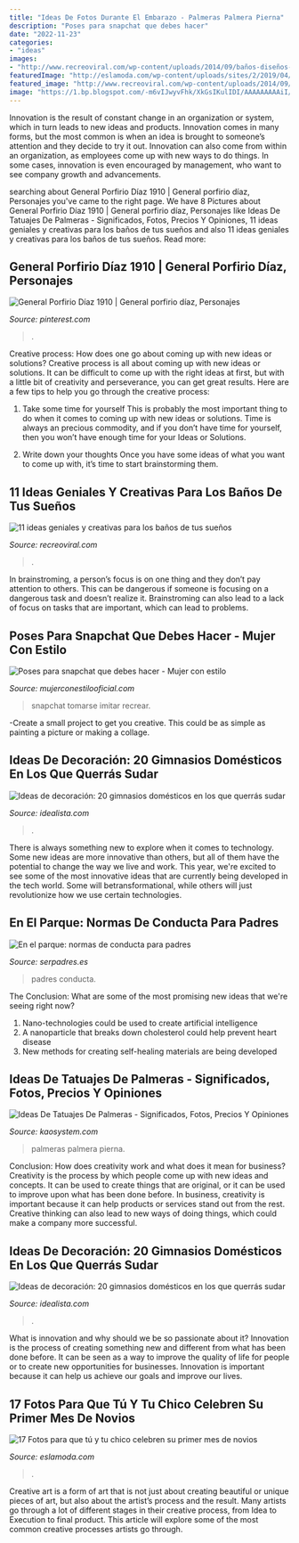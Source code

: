 ```yaml
---
title: "Ideas De Fotos Durante El Embarazo - Palmeras Palmera Pierna"
description: "Poses para snapchat que debes hacer"
date: "2022-11-23"
categories:
- "ideas"
images:
- "http://www.recreoviral.com/wp-content/uploads/2014/09/baños-diseños-3.jpg"
featuredImage: "http://eslamoda.com/wp-content/uploads/sites/2/2019/04/fotos-primer-mes-novios-8.jpg"
featured_image: "http://www.recreoviral.com/wp-content/uploads/2014/09/baños-diseños-3.jpg"
image: "https://1.bp.blogspot.com/-m6vIJwyvFhk/XkGsIKulIDI/AAAAAAAAAiI/Mal6NkihUI4H7Wch0Ezn5RYzESSIbD7rwCLcBGAsYHQ/s1600/67d0c8e623473777ea85f8f58c6c5d74.jpg"
---
```



Innovation is the result of constant change in an organization or system, which in turn leads to new ideas and products. Innovation comes in many forms, but the most common is when an idea is brought to someone’s attention and they decide to try it out. Innovation can also come from within an organization, as employees come up with new ways to do things. In some cases, innovation is even encouraged by management, who want to see company growth and advancements.

	

		
searching about General Porfirio Díaz 1910 | General porfirio díaz, Personajes you've came to the right page. We have 8 Pictures about General Porfirio Díaz 1910 | General porfirio díaz, Personajes like Ideas De Tatuajes De Palmeras - Significados, Fotos, Precios Y Opiniones, 11 ideas geniales y creativas para los baños de tus sueños and also 11 ideas geniales y creativas para los baños de tus sueños. Read more:
		
    
## General Porfirio Díaz 1910 | General Porfirio Díaz, Personajes

<img loading=lazy src="https://i.pinimg.com/736x/15/57/ff/1557ffa45118f6bc1fa6750c04cbb856--revolution.jpg" onerror="this.onerror=null;this.src='https://tse2.mm.bing.net/th?id=OIP.5cIC8J9CtXiQG-mnlrKwuwHaKY&amp;pid=15.1';" alt="General Porfirio Díaz 1910 | General porfirio díaz, Personajes">

_Source: pinterest.com_

>. 

	

Creative process: How does one go about coming up with new ideas or solutions?
Creative process is all about coming up with new ideas or solutions. It can be difficult to come up with the right ideas at first, but with a little bit of creativity and perseverance, you can get great results. Here are a few tips to help you go through the creative process:
1. Take some time for yourself 
This is probably the most important thing to do when it comes to coming up with new ideas or solutions. Time is always an precious commodity, and if you don’t have time for yourself, then you won’t have enough time for your Ideas or Solutions.

2. Write down your thoughts 
Once you have some ideas of what you want to come up with, it’s time to start brainstorming them.

    
## 11 Ideas Geniales Y Creativas Para Los Baños De Tus Sueños

<img loading=lazy src="http://www.recreoviral.com/wp-content/uploads/2014/09/baños-diseños-3.jpg" onerror="this.onerror=null;this.src='https://tse1.mm.bing.net/th?id=OIP.ky7u6fUoJxD6nWhqJc5NLAHaFQ&amp;pid=15.1';" alt="11 ideas geniales y creativas para los baños de tus sueños">

_Source: recreoviral.com_

>. 

	

In brainstroming, a person’s focus is on one thing and they don’t pay attention to others. This can be dangerous if someone is focusing on a dangerous task and doesn’t realize it. Brainstroming can also lead to a lack of focus on tasks that are important, which can lead to problems.

    
## Poses Para Snapchat Que Debes Hacer - Mujer Con Estilo

<img loading=lazy src="https://1.bp.blogspot.com/-m6vIJwyvFhk/XkGsIKulIDI/AAAAAAAAAiI/Mal6NkihUI4H7Wch0Ezn5RYzESSIbD7rwCLcBGAsYHQ/s1600/67d0c8e623473777ea85f8f58c6c5d74.jpg" onerror="this.onerror=null;this.src='https://tse3.mm.bing.net/th?id=OIP.0_ux0hAtrgiTaALlgPnfIgHaNL&amp;pid=15.1';" alt="Poses para snapchat que debes hacer - Mujer con estilo">

_Source: mujerconestilooficial.com_

>snapchat tomarse imitar recrear. 

	

-Create a small project to get you creative. This could be as simple as painting a picture or making a collage. 

    
## Ideas De Decoración: 20 Gimnasios Domésticos En Los Que Querrás Sudar

<img loading=lazy src="https://st3.idealista.com/news/archivos/2014-09/gimnasios_domesticos_10.jpg?sv=8srV08Lj" onerror="this.onerror=null;this.src='https://tse3.mm.bing.net/th?id=OIP.xB0CE9JETg7YdD35QiWlWAHaFj&amp;pid=15.1';" alt="Ideas de decoración: 20 gimnasios domésticos en los que querrás sudar">

_Source: idealista.com_

>. 

	

There is always something new to explore when it comes to technology. Some new ideas are more innovative than others, but all of them have the potential to change the way we live and work. This year, we're excited to see some of the most innovative ideas that are currently being developed in the tech world. Some will betransformational, while others will just revolutionize how we use certain technologies.

    
## En El Parque: Normas De Conducta Para Padres

<img loading=lazy src="https://estaticos.serpadres.es/uploads/images/article/53db7277dce6174d23528a85/conductaparque-slide.jpg" onerror="this.onerror=null;this.src='https://tse1.mm.bing.net/th?id=OIP.NalyAx873YFK-fo_VeYk5gHaFj&amp;pid=15.1';" alt="En el parque: normas de conducta para padres">

_Source: serpadres.es_

>padres conducta. 

	

The Conclusion: What are some of the most promising new ideas that we're seeing right now?
1. Nano-technologies could be used to create artificial intelligence
2. A nanoparticle that breaks down cholesterol could help prevent heart disease
3. New methods for creating self-healing materials are being developed

    
## Ideas De Tatuajes De Palmeras - Significados, Fotos, Precios Y Opiniones

<img loading=lazy src="https://cdn1.kaosystem.com/wp-content/uploads/20180823200406/tatuaje-en-pierna-tobillo-palmera.png" onerror="this.onerror=null;this.src='https://tse4.mm.bing.net/th?id=OIP.7poDWQcaXVId8KR1He39ugAAAA&amp;pid=15.1';" alt="Ideas De Tatuajes De Palmeras - Significados, Fotos, Precios Y Opiniones">

_Source: kaosystem.com_

>palmeras palmera pierna. 

	

Conclusion: How does creativity work and what does it mean for business?
Creativity is the process by which people come up with new ideas and concepts. It can be used to create things that are original, or it can be used to improve upon what has been done before. In business, creativity is important because it can help products or services stand out from the rest. Creative thinking can also lead to new ways of doing things, which could make a company more successful.

    
## Ideas De Decoración: 20 Gimnasios Domésticos En Los Que Querrás Sudar

<img loading=lazy src="https://st3.idealista.com/news/archivos/2014-09/gimnasios_domesticos_19.jpg?sv=pIKwUdG9" onerror="this.onerror=null;this.src='https://tse4.mm.bing.net/th?id=OIP.VKr4o-tOmk-4sZ70FjqrzAHaFj&amp;pid=15.1';" alt="Ideas de decoración: 20 gimnasios domésticos en los que querrás sudar">

_Source: idealista.com_

>. 

	

What is innovation and why should we be so passionate about it?
Innovation is the process of creating something new and different from what has been done before. It can be seen as a way to improve the quality of life for people or to create new opportunities for businesses. Innovation is important because it can help us achieve our goals and improve our lives.

    
## 17 Fotos Para Que Tú Y Tu Chico Celebren Su Primer Mes De Novios

<img loading=lazy src="http://eslamoda.com/wp-content/uploads/sites/2/2019/04/fotos-primer-mes-novios-8.jpg" onerror="this.onerror=null;this.src='https://tse4.mm.bing.net/th?id=OIP.Dj4uwkn5vjpmGxhW73UvIQHaJQ&amp;pid=15.1';" alt="17 Fotos para que tú y tu chico celebren su primer mes de novios">

_Source: eslamoda.com_

>. 

	

Creative art is a form of art that is not just about creating beautiful or unique pieces of art, but also about the artist’s process and the result. Many artists go through a lot of different stages in their creative process, from Idea to Execution to final product. This article will explore some of the most common creative processes artists go through.

